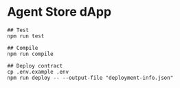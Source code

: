 # Agent Store dApp

```shell
## Test
npm run test

## Compile
npm run compile

## Deploy contract
cp .env.example .env
npm run deploy -- --output-file "deployment-info.json"
```
